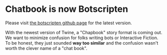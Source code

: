 # Chatbook is now Botscripten

Please visit [the botscripten github page](https://github.com/aibexhq/botscripten) for the latest version.

With the newest version of Twine, a "Chapbook" story format is coming out. We want to minimize confusion for folks writing bots or Interactive Fiction. To be honest, they just sounded **way too similar** and the confusion wasn't worth the clever name of a "chat book".
